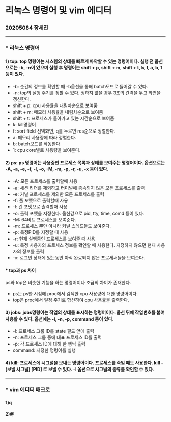 # 리눅스 명령어 및 vim 에디터
### 20205084 장세진
---
### * 리눅스 명령어

#### 1) top: top 명령어는 시스템의 상태를 빠르게 파악할 수 있는 명령어이다. 실행 전 옵션으로는 -b, -n이 있으며 실행 후 명령어는 shift + p, shift + m, shift + t, k, f, a, b, 1 등이 있다.
* -b: 순간의 정보를 확인할 때 -b옵션을 통해 batch모드로 들어갈 수 있다.
* -n: top의 실행 주기를 정할 수 있다. 정하지 않을 경우 3초의 간격을 두고 화면을 갱신한다.
* shift + p: cpu 사용률을 내림차순으로 보여줌
* shift + m: 메모리 사용률을 내림차순으로 보여줌
* shift + t: 프로세스가 돌아가고 있는 시간순으로 보여줌
* k: kill명령어 
* f: sort field 선택화면, q를 누르면 res순으로 정렬한다.
* a: 메모리 사용량에 따라 정렬한다.
* b: batch모드를 작동한다
* 1: cpu core별로 사용량을 보여준다.

#### 2) ps: ps 명령어는 사용중인 프로세스 목록과 상태를 보여주는 명령어이다. 옵션으로는 -A, -a, -e, -f, -l, -o, -M, -m, -p, -r, -u, -x 등이 있다.
* -A: 모든 프로세스를 출력할때 사용
* -a: 세션 리더를 제외하고 터미널에 종속되지 않은 모든 프로세스를 출력
* -e: 커널 프로세스를 제외한 모든 프로세스를 출력
* -f: 풀 포맷으로 출력할때 사용
* -l: 긴 포맷으로 출력할때 사용
* -o: 출력 포맷을 지정한다. 옵션값으로 pid, tty, time, comd 등이 있다.
* -M: 64비트 프로세스를 보여준다.
* -m: 프로세스 뿐만 아니라 커널 스레드들도 보여준다.
* -p: 특정PID를 지정할 때 사용
* -r: 현재 실행중인 프로세스를 보여줄 때 사용
* -u: 특정 사용자의 프로세스 정보를 확인할 때 사용한다. 지정하지 않으면 현재 사용자의 정보를 출력
* -x: 로그인 상태에 있는동안 아직 완료되지 않은 프로세서들을 보여준다.

#### * top과 ps 차이
ps와 top은 비슷한 기능을 하는 명령어이나 조금의 차이가 존재한다.
* ps는 ps한 시점에 proc에서 검색한 cpu 사용량에 대한 명령어이다.
* top은 proc에서 일정 주기로 합산하여 cpu 사용률을 출력한다.

#### 3) jobs: jobs명령어는 작업의 상태를 표시하는 명령어이다. 옵션 뒤에 작업번호를 붙여 사용할 수 있다. 옵션에는 -l, -n, -p, command 등이 있다.
* -l: 프로세스 그룹 ID를 state 필드 앞에 출력
* -n: 프로세스 그룹 중에 대표 프로세스 ID를 출력
* -p: 각 프로세스 ID에 대해 한 행씩 출력
* command: 지정한 명령어를 실행

#### 4) kill: 프로세스에 시그널을 보내는 명령어이다. 프로세스를 죽일 때도 사용한다. kill -(보낼 시그널) [PID] 로 보낼 수 있다. -l 옵션으로 시그널의 종류를 확인할 수 있다.


---


### * vim 에디터 매크로

#### 1)q
#### 2)@
